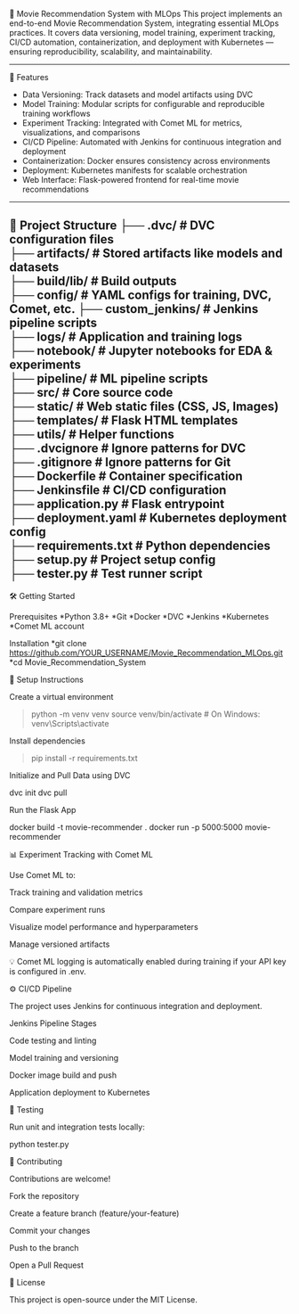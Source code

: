 🎥 Movie Recommendation System with MLOps
This project implements an end-to-end Movie Recommendation System, integrating essential MLOps practices. It covers data versioning, model training, experiment tracking, CI/CD automation, containerization, and deployment with Kubernetes — ensuring reproducibility, scalability, and maintainability.

------------------------------------------------------------------------------------------------------------------------------------------------------------------------------------------------------

🚀 Features

* Data Versioning: Track datasets and model artifacts using DVC
* Model Training: Modular scripts for configurable and reproducible training workflows
* Experiment Tracking: Integrated with Comet ML for metrics, visualizations, and comparisons
* CI/CD Pipeline: Automated with Jenkins for continuous integration and deployment
* Containerization: Docker ensures consistency across environments
* Deployment: Kubernetes manifests for scalable orchestration
* Web Interface: Flask-powered frontend for real-time movie recommendations
------------------------------------------------------------------------------------------------------------------------------------------------------------------------------------------------------

📁 Project Structure
├── .dvc/                 # DVC configuration files   
├── artifacts/            # Stored artifacts like models and datasets  
├── build/lib/            # Build outputs  
├── config/               # YAML configs for training, DVC, Comet, etc. 
├── custom_jenkins/       # Jenkins pipeline scripts  
├── logs/                 # Application and training logs  
├── notebook/             # Jupyter notebooks for EDA & experiments  
├── pipeline/             # ML pipeline scripts  
├── src/                  # Core source code  
├── static/               # Web static files (CSS, JS, Images)  
├── templates/            # Flask HTML templates  
├── utils/                # Helper functions  
├── .dvcignore            # Ignore patterns for DVC  
├── .gitignore            # Ignore patterns for Git  
├── Dockerfile            # Container specification  
├── Jenkinsfile           # CI/CD configuration  
├── application.py        # Flask entrypoint  
├── deployment.yaml       # Kubernetes deployment config  
├── requirements.txt      # Python dependencies  
├── setup.py              # Project setup config  
├── tester.py             # Test runner script  
------------------------------------------------------------------------------------------------------------------------------------------------------------------------------------------------------

🛠️ Getting Started

Prerequisites
*Python 3.8+
*Git
*Docker
*DVC
*Jenkins
*Kubernetes
*Comet ML account

Installation
*git clone https://github.com/YOUR_USERNAME/Movie_Recommendation_MLOps.git
*cd Movie_Recommendation_System

🔧 Setup Instructions

Create a virtual environment

>python -m venv venv
>source venv/bin/activate    # On Windows: venv\Scripts\activate


Install dependencies

>pip install -r requirements.txt


Initialize and Pull Data using DVC

dvc init
dvc pull


Run the Flask App

docker build -t movie-recommender .
docker run -p 5000:5000 movie-recommender

📊 Experiment Tracking with Comet ML

Use Comet ML to:

Track training and validation metrics

Compare experiment runs

Visualize model performance and hyperparameters

Manage versioned artifacts

💡 Comet ML logging is automatically enabled during training if your API key is configured in .env.

⚙️ CI/CD Pipeline

The project uses Jenkins for continuous integration and deployment.

Jenkins Pipeline Stages

Code testing and linting

Model training and versioning

Docker image build and push

Application deployment to Kubernetes

🧪 Testing

Run unit and integration tests locally:

python tester.py

🤝 Contributing

Contributions are welcome!

Fork the repository

Create a feature branch (feature/your-feature)

Commit your changes

Push to the branch

Open a Pull Request

📜 License

This project is open-source under the MIT License.
